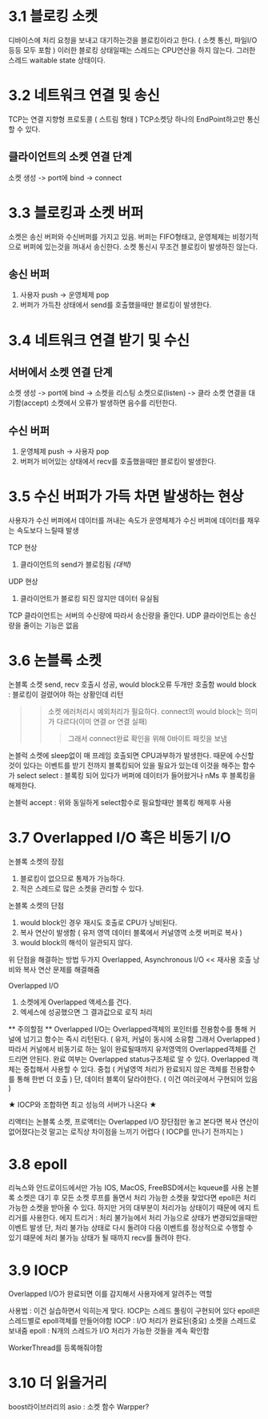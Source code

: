 # 3.1 블로킹 소켓
디바이스에 처리 요청을 보내고 대기하는것을 블로킹이라고 한다. ( 소켓 통신, 파일I/O 등등 모두 포함 )
이러한 블로킹 상태일때는 스레드는 CPU연산을 하지 않는다.
그러한 스레드 waitable state 상태이다.


# 3.2 네트워크 연결 및 송신
TCP는 연결 지향형 프로토콜 ( 스트림 형태 )
TCP소켓당 하나의 EndPoint하고만 통신할 수 있다.

## 클라이언트의 소켓 연결 단계
소켓 생성 -> port에 bind -> connect


# 3.3 블로킹과 소켓 버퍼
소켓은 송신 버퍼와 수신버퍼를 가지고 있음.
버퍼는 FIFO형태고, 운영체제는 비정기적으로 버퍼에 있는것을 꺼내서 송신한다.
소켓 통신시 무조건 블로킹이 발생하진 않는다.

## 송신 버퍼
1. 사용자 push -> 운영체제 pop
2. 버퍼가 가득찬 상태에서 send를 호출했을때만 블로킹이 발생한다.

# 3.4 네트워크 연결 받기 및 수신

## 서버에서 소켓 연결 단계
소켓 생성 -> port에 bind -> 소켓을 리스팅 소켓으로(listen) -> 클라 소켓 연결을 대기함(accept)
소켓에서 오류가 발생하면 음수를 리턴한다.

## 수신 버퍼
1. 운영체제 push -> 사용자 pop
2. 버퍼가 비어있는 상태에서 recv를 호출했을때만 블로킹이 발생한다.

# 3.5 수신 버퍼가 가득 차면 발생하는 현상
사용자가 수신 버퍼에서 데이터를 꺼내는 속도가 운영체제가 수신 버퍼에 데이터를 채우는 속도보다 느릴때 발생

TCP 현상
1. 클라이언트의 send가 블로킹됨 *(대박)*

UDP 현상
1. 클라이언트가 블로킹 되진 않지만 데이터 유실됨

TCP 클라이언트는 서버의 수신량에 따라서 송신량을 줄인다.
UDP 클라이언트는 송신량을 줄이는 기능은 없음

# 3.6 논블록 소켓
논블록 소켓 send, recv 호출시 성공, would block오류 두개만 호출함
would block : 블로킹이 걸렸어야 하는 상황인데 리턴
>> 소켓 에러처리시 예외처리가 필요하다.
>> connect의 would block는 의미가 다르다(이미 연결 or 연결 실패)
>>> 그래서 connect완료 확인을 위해 0바이트 패킷을 보냄

논블럭 소켓에 sleep없이 매 프레임 호출되면 CPU과부하가 발생한다.
때문에 수신할 것이 있다는 이벤트를 받기 전까지 블록킹되어 있을 필요가 있는데 이것을 해주는 함수가 select
select : 블록킹 되어 있다가 버퍼에 데이터가 들어왔거나 nMs 후 블록킹을 해제한다.

논블럭 accept : 위와 동일하게 select함수로 필요할때만 블록킹 해제후 사용

# 3.7 Overlapped I/O 혹은 비동기 I/O
논블록 소켓의 장점
1. 블로킹이 없으므로 통제가 가능하다.
2. 적은 스레드로 많은 소켓을 관리할 수 있다.

논블록 소켓의 단점
1. would block인 경우 재시도 호출로 CPU가 낭비된다.
2. 복사 연산이 발생함 ( 유저 영역 데이터 블록에서 커널영역 소켓 버퍼로 복사 )
3. would block의 해석이 일관되지 않다.

위 단점을 해결하는 방법 두가지
Overlapped, Asynchronous I/O << 재사용 호출 낭비와 복사 연산 문제를 해결해줌


Overlapped I/O
1. 소켓에게 Overlapped 액세스를 건다.
2. 엑세스에 성공했으면 그 결과값으로 로직 처리


** 주의할점 **
Overlapped I/O는 Overlapped객체의 포인터를 전용함수를 통해 커널에 넘기고 함수는 즉시 리턴된다. ( 유저, 커널이 동시에 소유함 그래서 Overlapped )
따라서 커널에서 비동기로 하는 일이 완료될때까지 유저영역의 Overlapped객체를 건드리면 안된다.
완료 여부는 Overlapped status구조체로 알 수 있다.
Overlapped 객체는 중첩해서 사용할 수 있다. 중첩 ( 커널영역 처리가 완료되지 않은 객체를 전용함수를 통해 한번 더 호출 )
단, 데이터 블록이 달라야한다. ( 이건 여러곳에서 구현되어 있음 )

★ IOCP와 조합하면 최고 성능의 서버가 나온다 ★

리액터는 논블록 소켓, 프로액터는 Overlapped I/O
장단점만 놓고 본다면 복사 연산이 없어졌다는것 말고는 로직상 차이점을 느끼기 어렵다 ( IOCP를 만나기 전까지는 )

# 3.8 epoll
리눅스와 안드로이드에서만 가능
IOS, MacOS, FreeBSD에서는 kqueue를 사용
논블록 소켓은 대기 후 모든 소켓 루프를 돌면서 처리 가능한 소켓을 찾았다면 epoll은 처리 가능한 소켓을 받아올 수 있다.
하지만 거의 대부분이 처리가능 상태이기 때문에 에지 트리거를 사용한다.
에지 트리거 : 처리 불가능에서 처리 가능으로 상태가 변경되었을때만 이벤트 발생
단, 처리 불가능 상태로 다시 돌려야 다음 이벤트를 정상적으로 수행할 수 있기 떄문에 처리 불가능 상태가 될 때까지 recv를 돌려야 한다.

# 3.9 IOCP
Overlapped I/O가 완료되면 이를 감지해서 사용자에게 알려주는 역할

사용법 : 이건 실습하면서 익히는게 맞다.
IOCP는 스레드 풀링이 구현되어 있다 epoll은 스레드별로 epoll객체를 만들어야함
IOCP : I/O 처리가 완료된(중요) 소켓을 스레드로 보내줌
epoll : N개의 스레드가 I/O 처리가 가능한 것들을 계속 확인함

WorkerThread를 등록해줘야함

# 3.10 더 읽을거리
boost라이브러리의 asio : 소켓 함수 Warpper?
